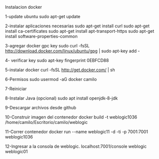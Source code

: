 Instalacion docker

1-update ubuntu
sudo apt-get update

2-instalar aplicaciones necesarias
sudo apt-get install curl
sudo apt-get install ca-certificates
sudo apt-get install apt-transport-https
sudo apt-get install software-properties-common

3-agregar docker gpc key
sudo curl -fsSL http://download.docker.com/linux/ubuntu/gpg | sudo apt-key add -

4- verificar key
sudo apt-key fingerprint 0EBFCD88

5-instalar docker
curl -fsSL http://get.docker.com/ | sh

6-Permisos
sudo usermod -aG docker camilo

7-Reiniciar

8-Instalar Java (opcional)
sudo apt install openjdk-8-jdk

9-Descargar archivos desde github

10-Construir imagen del contenedor
docker build -t weblogic1036 /home/camilo/Escritorio/camilo/weblogic

11-Correr contenedor
docker run --name weblogic11 -d -ti -p 7001:7001 weblogic1036

12-Ingresar a la consola de weblogic.
localhost:7001/console
weblogic
weblogic01
